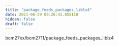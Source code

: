 ```yaml
---
title: "package_feeds_packages_liblz4"
date: 2021-06-29 09:26:41.855118
hidden: false
draft: false
---
```


bcm27xx/bcm2711/package_feeds_packages_liblz4

